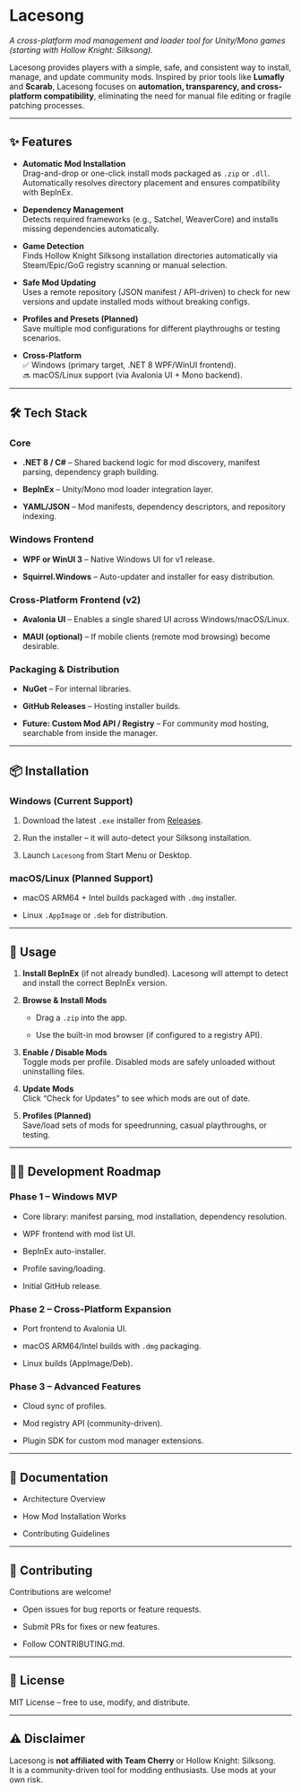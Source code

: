 # **Lacesong**

*A cross-platform mod management and loader tool for Unity/Mono games (starting with Hollow Knight: Silksong).*

Lacesong provides players with a simple, safe, and consistent way to install, manage, and update community mods. Inspired by prior tools like **Lumafly** and **Scarab**, Lacesong focuses on **automation, transparency, and cross-platform compatibility**, eliminating the need for manual file editing or fragile patching processes.

---

## **✨ Features**

* **Automatic Mod Installation**  
   Drag-and-drop or one-click install mods packaged as `.zip` or `.dll`.  
   Automatically resolves directory placement and ensures compatibility with BepInEx.

* **Dependency Management**  
   Detects required frameworks (e.g., Satchel, WeaverCore) and installs missing dependencies automatically.

* **Game Detection**  
   Finds Hollow Knight Silksong installation directories automatically via Steam/Epic/GoG registry scanning or manual selection.

* **Safe Mod Updating**  
   Uses a remote repository (JSON manifest / API-driven) to check for new versions and update installed mods without breaking configs.

* **Profiles and Presets (Planned)**  
   Save multiple mod configurations for different playthroughs or testing scenarios.

* **Cross-Platform**  
   ✅ Windows (primary target, .NET 8 WPF/WinUI frontend).  
   🔜 macOS/Linux support (via Avalonia UI \+ Mono backend).

---

## **🛠️ Tech Stack**

### **Core**

* **.NET 8 / C\#** – Shared backend logic for mod discovery, manifest parsing, dependency graph building.

* **BepInEx** – Unity/Mono mod loader integration layer.

* **YAML/JSON** – Mod manifests, dependency descriptors, and repository indexing.

### **Windows Frontend**

* **WPF or WinUI 3** – Native Windows UI for v1 release.

* **Squirrel.Windows** – Auto-updater and installer for easy distribution.

### **Cross-Platform Frontend (v2)**

* **Avalonia UI** – Enables a single shared UI across Windows/macOS/Linux.

* **MAUI (optional)** – If mobile clients (remote mod browsing) become desirable.

### **Packaging & Distribution**

* **NuGet** – For internal libraries.

* **GitHub Releases** – Hosting installer builds.

* **Future: Custom Mod API / Registry** – For community mod hosting, searchable from inside the manager.

---

## **📦 Installation**

### **Windows (Current Support)**

1. Download the latest `.exe` installer from [Releases](https://github.com/YourOrg/HollowModManager/releases).

2. Run the installer – it will auto-detect your Silksong installation.

3. Launch `Lacesong` from Start Menu or Desktop.

### **macOS/Linux (Planned Support)**

* macOS ARM64 \+ Intel builds packaged with `.dmg` installer.

* Linux `.AppImage` or `.deb` for distribution.

---

## **🚀 Usage**

1. **Install BepInEx** (if not already bundled). Lacesong will attempt to detect and install the correct BepInEx version.

2. **Browse & Install Mods**

   * Drag a `.zip` into the app.

   * Use the built-in mod browser (if configured to a registry API).

3. **Enable / Disable Mods**  
    Toggle mods per profile. Disabled mods are safely unloaded without uninstalling files.

4. **Update Mods**  
    Click “Check for Updates” to see which mods are out of date.

5. **Profiles (Planned)**  
    Save/load sets of mods for speedrunning, casual playthroughs, or testing.

---

## **🧑‍💻 Development Roadmap**

### **Phase 1 – Windows MVP**

* Core library: manifest parsing, mod installation, dependency resolution.

* WPF frontend with mod list UI.

* BepInEx auto-installer.

* Profile saving/loading.

* Initial GitHub release.

### **Phase 2 – Cross-Platform Expansion**

* Port frontend to Avalonia UI.

* macOS ARM64/Intel builds with `.dmg` packaging.

* Linux builds (AppImage/Deb).

### **Phase 3 – Advanced Features**

* Cloud sync of profiles.

* Mod registry API (community-driven).

* Plugin SDK for custom mod manager extensions.

---

## **📖 Documentation**

* Architecture Overview

* How Mod Installation Works

* Contributing Guidelines

---

## **🤝 Contributing**

Contributions are welcome\!

* Open issues for bug reports or feature requests.

* Submit PRs for fixes or new features.

* Follow CONTRIBUTING.md.

---

## **📜 License**

MIT License – free to use, modify, and distribute.

---

## **⚠️ Disclaimer**

Lacesong is **not affiliated with Team Cherry** or Hollow Knight: Silksong.  
 It is a community-driven tool for modding enthusiasts. Use mods at your own risk.
